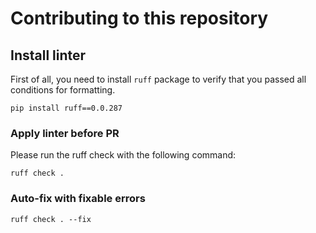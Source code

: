 # Contributing to this repository

## Install linter

First of all, you need to install `ruff` package to verify that you passed all conditions for formatting.

```
pip install ruff==0.0.287
```

### Apply linter before PR

Please run the ruff check with the following command:

```
ruff check .
```

### Auto-fix with fixable errors

```
ruff check . --fix
```